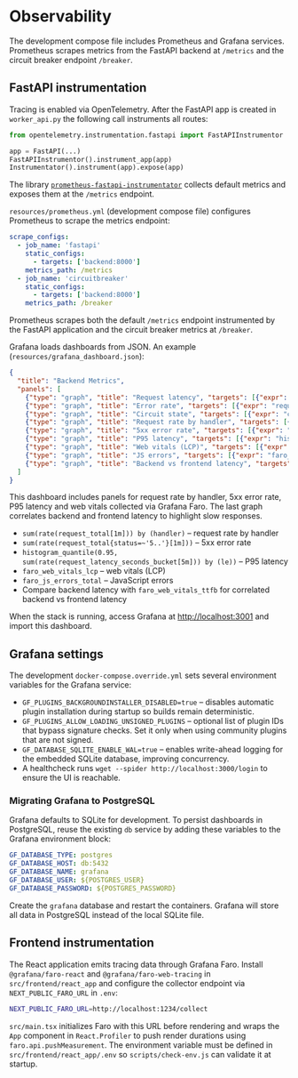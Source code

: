 # Observability

The development compose file includes Prometheus and Grafana services. Prometheus scrapes metrics from the FastAPI backend at `/metrics` and the circuit breaker endpoint `/breaker`.

## FastAPI instrumentation

Tracing is enabled via OpenTelemetry. After the FastAPI app is created in
`worker_api.py` the following call instruments all routes:

```python
from opentelemetry.instrumentation.fastapi import FastAPIInstrumentor

app = FastAPI(...)
FastAPIInstrumentor().instrument_app(app)
Instrumentator().instrument(app).expose(app)
```

The library [`prometheus-fastapi-instrumentator`](https://github.com/trallnag/prometheus-fastapi-instrumentator)
collects default metrics and exposes them at the `/metrics` endpoint.

`resources/prometheus.yml` (development compose file) configures Prometheus to scrape the metrics endpoint:

```yaml
scrape_configs:
  - job_name: 'fastapi'
    static_configs:
      - targets: ['backend:8000']
    metrics_path: /metrics
  - job_name: 'circuitbreaker'
    static_configs:
      - targets: ['backend:8000']
    metrics_path: /breaker
```

Prometheus scrapes both the default `/metrics` endpoint instrumented by the
FastAPI application and the circuit breaker metrics at `/breaker`.

Grafana loads dashboards from JSON. An example (`resources/grafana_dashboard.json`):

```json
{
  "title": "Backend Metrics",
  "panels": [
    {"type": "graph", "title": "Request latency", "targets": [{"expr": "request_latency_seconds"}]},
    {"type": "graph", "title": "Error rate", "targets": [{"expr": "request_errors_total"}]},
    {"type": "graph", "title": "Circuit state", "targets": [{"expr": "circuit_breaker_state"}]},
    {"type": "graph", "title": "Request rate by handler", "targets": [{"expr": "sum(rate(request_total[1m])) by (handler)"}]},
    {"type": "graph", "title": "5xx error rate", "targets": [{"expr": "sum(rate(request_total{status=~'5..'}[1m]))"}]},
    {"type": "graph", "title": "P95 latency", "targets": [{"expr": "histogram_quantile(0.95, sum(rate(request_latency_seconds_bucket[5m])) by (le))"}]},
    {"type": "graph", "title": "Web vitals (LCP)", "targets": [{"expr": "faro_web_vitals_lcp"}]},
    {"type": "graph", "title": "JS errors", "targets": [{"expr": "faro_js_errors_total"}]},
    {"type": "graph", "title": "Backend vs frontend latency", "targets": [{"expr": "histogram_quantile(0.95, sum(rate(request_latency_seconds_bucket[5m])) by (le))"}, {"expr": "faro_web_vitals_ttfb"}]}
  ]
}
```

This dashboard includes panels for request rate by handler, 5xx error rate, P95 latency and web vitals collected via Grafana Faro. The last graph correlates backend and frontend latency to highlight slow responses.

- `sum(rate(request_total[1m])) by (handler)` – request rate by handler
- `sum(rate(request_total{status=~'5..'}[1m]))` – 5xx error rate
- `histogram_quantile(0.95, sum(rate(request_latency_seconds_bucket[5m])) by (le))` – P95 latency
- `faro_web_vitals_lcp` – web vitals (LCP)
- `faro_js_errors_total` – JavaScript errors
- Compare backend latency with `faro_web_vitals_ttfb` for correlated backend vs frontend latency

When the stack is running, access Grafana at <http://localhost:3001> and import this dashboard.

## Grafana settings

The development `docker-compose.override.yml` sets several environment variables for the Grafana service:

* `GF_PLUGINS_BACKGROUNDINSTALLER_DISABLED=true` – disables automatic plugin installation during startup so builds remain deterministic.
* `GF_PLUGINS_ALLOW_LOADING_UNSIGNED_PLUGINS` – optional list of plugin IDs that bypass signature checks. Set it only when using community plugins that are not signed.
* `GF_DATABASE_SQLITE_ENABLE_WAL=true` – enables write-ahead logging for the embedded SQLite database, improving concurrency.
* A healthcheck runs `wget --spider http://localhost:3000/login` to ensure the UI is reachable.

### Migrating Grafana to PostgreSQL

Grafana defaults to SQLite for development. To persist dashboards in PostgreSQL, reuse the existing `db` service by adding these variables to the Grafana environment block:

```yaml
GF_DATABASE_TYPE: postgres
GF_DATABASE_HOST: db:5432
GF_DATABASE_NAME: grafana
GF_DATABASE_USER: ${POSTGRES_USER}
GF_DATABASE_PASSWORD: ${POSTGRES_PASSWORD}
```

Create the `grafana` database and restart the containers. Grafana will store all data in PostgreSQL instead of the local SQLite file.

## Frontend instrumentation

The React application emits tracing data through Grafana Faro. Install
`@grafana/faro-react` and `@grafana/faro-web-tracing` in
`src/frontend/react_app` and configure the collector endpoint via
`NEXT_PUBLIC_FARO_URL` in `.env`:

```bash
NEXT_PUBLIC_FARO_URL=http://localhost:1234/collect
```

`src/main.tsx` initializes Faro with this URL before rendering and wraps the
`App` component in `React.Profiler` to push render durations using
`faro.api.pushMeasurement`. The environment variable must be defined in
`src/frontend/react_app/.env` so `scripts/check-env.js` can validate it at
startup.
